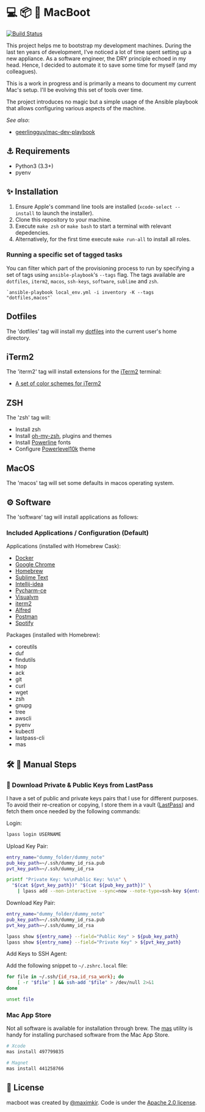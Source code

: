 # 💻 📦 🚀 MacBoot

[![Build Status](https://github.com/maximkir/macboot/workflows/ci-workflow/badge.svg?branch=master)](https://github.com/maximkir/macboot/actions)

This project helps me to bootstrap my development machines. During the last ten years of development, I've noticed a lot of time spent setting up a new appliance.
As a software engineer, the DRY principle echoed in my head. Hence, I decided to automate it to save some time for myself (and my colleagues).

This is a work in progress and is primarily a means to document my current Mac's setup. I'll be evolving this set of tools over time.

The project introduces no magic but a simple usage of the Ansible playbook that allows configuring various aspects of the machine.


*See also*:
  - [geerlingguy/mac-dev-playbook](https://github.com/geerlingguy/mac-dev-playbook)

## ⚓ Requirements
* Python3 (3.3+)
* pyenv

## ✨ Installation

1. Ensure Apple's command line tools are installed (`xcode-select --install` to launch the installer).
2. Clone this repository to your machine.
3. Execute `make zsh` or `make bash` to start a terminal with relevant depedencies.
4. Alternatively, for the first time execute `make run-all` to install all roles.

### Running a specific set of tagged tasks

You can filter which part of the provisioning process to run by specifying a set of tags using `ansible-playbook`'s `--tags` flag. The tags available are `dotfiles`, `iterm2`, `macos`, `ssh-keys`, `software`, `sublime` and `zsh`.

    `ansible-playbook local_env.yml -i inventory -K --tags "dotfiles,macos"`

## Dotfiles

The 'dotfiles' tag will install my [dotfiles](https://github.com/maximkir/dotfiles) into the current user's home directory.


## iTerm2

The 'iterm2' tag will install extensions for the [iTerm2](https://www.iterm2.com/) terminal:
* [A set of color schemes for iTerm2](https://github.com/mbadolato/iTerm2-Color-Schemes)


## ZSH

The 'zsh' tag will:
* Install zsh
* Install [oh-my-zsh](https://ohmyz.sh/), plugins and themes
* Install [Powerline](https://github.com/powerline/fonts) fonts
* Configure [Powerlevel10k](https://github.com/romkatv/powerlevel10k) theme

## MacOS

The 'macos' tag will set some defaults in macos operating system.

## ⚙️ Software

The 'software' tag will install applications as follows:

### Included Applications / Configuration (Default)

Applications (installed with Homebrew Cask):

  - [Docker](https://www.docker.com/)
  - [Google Chrome](https://www.google.com/chrome/)
  - [Homebrew](http://brew.sh/)
  - [Sublime Text](https://www.sublimetext.com/)
  - [Intellij-idea](https://www.jetbrains.com/idea/)
  - [Pycharm-ce](https://www.jetbrains.com/pycharm/)
  - [Visualvm](https://visualvm.github.io/)
  - [iterm2](https://www.iterm2.com/)
  - [Alfred](https://www.alfredapp.com/)
  - [Postman](https://www.getpostman.com/)
  - [Spotify](https://www.spotify.com/)

Packages (installed with Homebrew):

  - coreutils
  - duf
  - findutils
  - htop
  - ack
  - git
  - curl
  - wget
  - zsh
  - gnupg
  - tree
  - awscli
  - pyenv
  - kubectl
  - lastpass-cli
  - mas

## 🛠️ 🐢 Manual Steps

### 🔐 Download Private & Public Keys from LastPass

I have a set of public and private keys pairs that I use for different purposes. To avoid their re-creation or copying, I store them in a vault ([LastPass](https://www.lastpass.com/)) and fetch them once needed by the following commands:

Login:

``` bash
lpass login USERNAME
```

Upload Key Pair:

``` bash
entry_name="dummy_folder/dummy_note"
pub_key_path=~/.ssh/dummy_id_rsa.pub
pvt_key_path=~/.ssh/dummy_id_rsa

printf "Private Key: %s\nPublic Key: %s\n" \
  "$(cat ${pvt_key_path})" "$(cat ${pub_key_path})" \
    | lpass add --non-interactive --sync=now --note-type=ssh-key ${entry_name}
```

Download Key Pair:

``` bash
entry_name="dummy_folder/dummy_note"
pub_key_path=~/.ssh/dummy_id_rsa.pub
pvt_key_path=~/.ssh/dummy_id_rsa

lpass show ${entry_name} --field="Public Key" > ${pub_key_path}
lpass show ${entry_name} --field="Private Key" > ${pvt_key_path}
```

Add Keys to SSH Agent:

Add the following snippet to `~/.zshrc.local` file:

``` bash
for file in ~/.ssh/{id_rsa,id_rsa_work}; do
	[ -r "$file" ] && ssh-add "$file" > /dev/null 2>&1
done

unset file
```

### Mac App Store
Not all software is available for installation through brew. The [mas](https://github.com/mas-cli/mas) utility is handy for installing purchased software from the Mac App Store.


``` bash
# Xcode
mas install 497799835

# Magnet
mas install 441258766

```


## 📄 License

macboot was created by [@maximkir](https://github.com/maximkir).
Code is under the [Apache 2.0 license](LICENSE).
